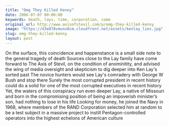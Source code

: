```yaml
---
title: "Omg They Killed Kenny"
date: 2006-07-07 00:00:00
keywords: death, lays, time, corporation, come
original_url: http://www.axisofstevil.com/p/omg-they-killed-kenny
image: "https://d3e878vmunx8cm.cloudfront.net/assets/kenlay_lies.jpg"
slug: omg-they-killed-kenny
layout: post
---
```


On the surface, this coincidence and happenstance is a small side note to the general tragedy of death Sources close to the Lay family have come forward to The Axis of Stevil, on the condition of anominitity, and advised the wing of media oversight and skepticism to dig deeper into Ken Lay&#039;s sorted past The novice hunters would see Lay&#039;s comradery with George W Bush and stop there Surely the most corrupted president in recent history could do a solid for one of the most corrupted executives in recent history Yet, the waters of this conspiracy run even deeper Lay, a native of Missouri and born in the compromising position of being an impoverish minister’s son, had nothing to lose in his life Looking for money, he joined the Navy in 1968, where members of the RAND Corporation selected him at random to be a test subject in a massive project to instill Pentagon-controlled operators into the highest echelons of American culture

